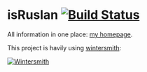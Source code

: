 isRuslan [![Build Status](https://travis-ci.org/isRuslan/isruslan.github.io.svg?branch=master)](https://travis-ci.org/isRuslan/homepage)
==================

All information in one place: [my homepage](https://isruslan.github.io).

This project is havily using [wintersmith](https://github.com/jnordberg/wintersmith):

[![Wintersmith](http://wintersmith.io/images/wintersmith.svg)](https://github.com/jnordberg/wintersmith)
